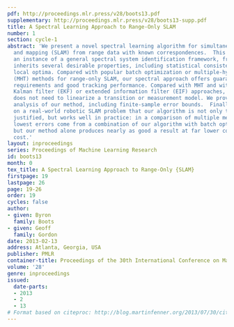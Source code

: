 ```yaml
---
pdf: http://proceedings.mlr.press/v28/boots13.pdf
supplementary: http://proceedings.mlr.press/v28/boots13-supp.pdf
title: A Spectral Learning Approach to Range-Only SLAM
number: 1
section: cycle-1
abstract: 'We present a novel spectral learning algorithm for simultaneous localization
  and mapping (SLAM) from range data with known correspondences.  This algorithm is
  an instance of a general spectral system identification framework, from which it
  inherits several desirable properties, including statistical consistency and no
  local optima. Compared with popular batch optimization or multiple-hypothesis tracking
  (MHT) methods for range-only SLAM, our spectral approach offers guaranteed low computational
  requirements and good tracking performance. Compared with MHT and with popular extended
  Kalman filter (EKF) or extended information filter (EIF) approaches, our approach
  does not need to linearize a transition or measurement model. We provide a theoretical
  analysis of our method, including finite-sample error bounds.  Finally, we demonstrate
  on a real-world robotic SLAM problem that our algorithm is not only theoretically
  justified, but works well in practice: in a comparison of multiple methods, the
  lowest errors come from a combination of our algorithm with batch optimization,
  but our method alone produces nearly as good a result at far lower computational
  cost.'
layout: inproceedings
series: Proceedings of Machine Learning Research
id: boots13
month: 0
tex_title: A Spectral Learning Approach to Range-Only {SLAM}
firstpage: 19
lastpage: 26
page: 19-26
order: 19
cycles: false
author:
- given: Byron
  family: Boots
- given: Geoff
  family: Gordon
date: 2013-02-13
address: Atlanta, Georgia, USA
publisher: PMLR
container-title: Proceedings of the 30th International Conference on Machine Learning
volume: '28'
genre: inproceedings
issued:
  date-parts:
  - 2013
  - 2
  - 13
# Format based on citeproc: http://blog.martinfenner.org/2013/07/30/citeproc-yaml-for-bibliographies/
---
```

